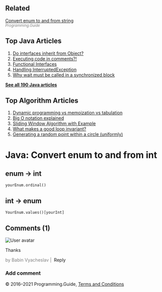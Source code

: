 



## Related

[Convert enum to and from string](convert-enum-to-and-from-string.html)  
<span style="color: grey; font-style: italic; font-size: smaller">Programming.Guide</span>



## Top Java Articles

1.  [Do interfaces inherit from Object?](do-interfaces-inherit-from-object.html)
2.  [Executing code in comments?!](executing-code-in-comments.html)
3.  [Functional Interfaces](functional-interfaces.html)
4.  [Handling InterruptedException](handling-interrupted-exceptions.html)
5.  [Why wait must be called in a synchronized block](why-wait-must-be-in-synchronized.html)

[**See all 190 Java articles**](index.html)

## Top Algorithm Articles

1.  [Dynamic programming vs memoization vs tabulation](../dynamic-programming-vs-memoization-vs-tabulation.html)
2.  [Big O notation explained](../big-o-notation-explained.html)
3.  [Sliding Window Algorithm with Example](../sliding-window-example.html)
4.  [What makes a good loop invariant?](../what-makes-a-good-loop-invariant.html)
5.  [Generating a random point within a circle (uniformly)](../random-point-within-circle.html)

# Java: Convert enum to and from int

## enum → int

    yourEnum.ordinal()

## int → enum

    YourEnum.values()[yourInt]

## Comments (1)

![User avatar](https://www.gravatar.com/avatar/d41d8cd98f00b204e9800998ecf8427e?d=mp)

Thanks

<span style="color: grey">by Babin Vyacheslav | </span> <span class="reply-button">Reply</span>

### Add comment

© 2016–2021 Programming.Guide, [Terms and Conditions](../terms-and-conditions.html)
